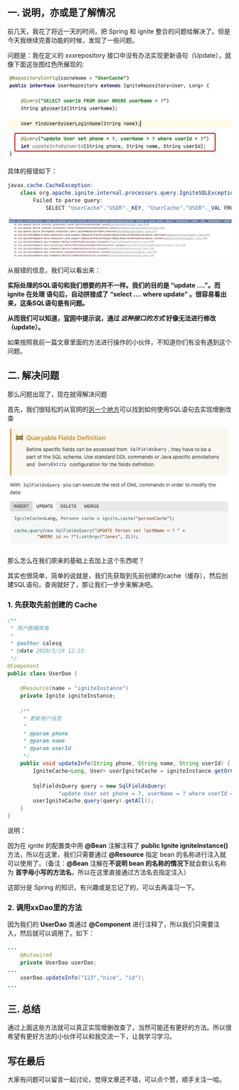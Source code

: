 ## 一. 说明，亦或是了解情况
前几天，我花了将近一天的时间，把 Spring 和 ignite 整合的问题给解决了。但是今天我继续完善功能的时候，发现了一些问题。

问题是：我在定义的 xxxrepository 接口中没有办法实现更新语句（Update），就像下面这张图红色所展现的:

![](ignite：订正与理解_files/1.jpg)

具体的报错如下：
```java
javax.cache.CacheException: 
	class org.apache.ignite.internal.processors.query.IgniteSQLException: 
		Failed to parse query: 
			SELECT "UserCache"."USER"._KEY, "UserCache"."USER"._VAL FROM "UserCache"."USER" WHERE update User set phone = ?, userName = ? where userId = ?
```
![](ignite：订正与理解_files/2.jpg)

从报错的信息，我们可以看出来：

**实际处理的SQL语句和我们想要的并不一样。我们的目的是 “update ....”。而 ignite 在处理
语句后，自动拼接成了 “select .... where update” 。很容易看出来，这条SQL语句是有问题。**

**从而我们可以知道，[官网](https://apacheignite-mix.readme.io/docs/spring-data)中提示说，通过 *这种接口的方式* 好像无法进行修改（update）。**

如果按照我前一篇文章里面的方法进行操作的小伙伴，不知道你们有没有遇到这个问题。

## 二. 解决问题
那么问题出现了，现在就得解决问题

首先，我们很轻松的从官网的[另一个地方](https://apacheignite-sql.readme.io/docs/java-sql-api)可以找到如何使用SQL语句去实现增删改查

![](ignite：订正与理解_files/4.jpg)

那么怎么在我们原来的基础上去加上这个东西呢？

其实也很简单，简单的说就是，我们先获取到先前创建的cache（缓存），然后创建SQL语句，查询就好了，那让我们一步步来解决吧。

### 1. 先获取先前创建的 Cache 

```java
/**
 * 用户数据库类
 * 
 * @author calesq
 * @date 2020/5/29 12:23
 */
@Component
public class UserDao {
	
    @Resource(name = "igniteInstance")
    private Ignite igniteInstance;

    /**
     * 更新用户信息
     *
     * @param phone
     * @param name
     * @param userId
     */
    public void updateInfo(String phone, String name, String userId) {
        IgniteCache<Long, User> userIgniteCache = igniteInstance.getOrCreateCache("UserCache");

        SqlFieldsQuery query = new SqlFieldsQuery(
                "update User set phone = ?, userName = ? where userId = ?").setArgs(phone, name, userId);
        userIgniteCache.query(query).getAll();
    }
}
```

说明：

因为在 ignite 的配置类中用 **@Bean** 注解注释了 **public Ignite igniteInstance()** 方法，所以在这里，我们只需要通过 **@Resource**
指定 bean 的名称进行注入就可以使用了。（备注：**@Bean** 注解在**不说明 bean 的名称的情况下**就会默认名称为 **首字母小写的方法名**。所以在这里直接通过方法名去指定注入）

这部分是 Spring 的知识，有兴趣或是忘记了的，可以去再温习一下。

### 2. 调用xxDao里的方法
因为我们的 **UserDao** 类通过 **@Component** 进行注释了，所以我们只需要注入，然后就可以调用了。如下：

```java
...
	@Autowired
    private UserDao userDao;
...
	userDao.updateInfo("123","nice", "id");
...
```


## 三. 总结
通过上面这些方法就可以真正实现增删改查了，当然可能还有更好的方法。所以很希望有更好方法的小伙伴可以和我交流一下，让我学习学习。

## 写在最后

大家有问题可以留言一起讨论，觉得文章还不错，可以点个赞，顺手关注一哈。
